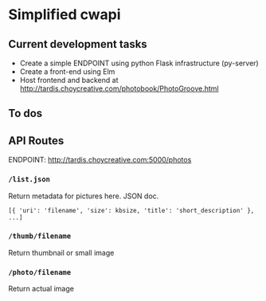 # Simplified cwapi

## Current development tasks

- Create a simple ENDPOINT using python Flask infrastructure (py-server)
- Create a front-end using Elm
- Host frontend and backend at http://tardis.choycreative.com/photobook/PhotoGroove.html

## To dos


## API Routes

ENDPOINT: http://tardis.choycreative.com:5000/photos

### `/list.json`

Return metadata for pictures here. JSON doc.

`[{ 'uri': 'filename', 'size': kbsize, 'title': 'short_description' }, ...]`

### `/thumb/filename`

Return thumbnail or small image

### `/photo/filename`

Return actual image

